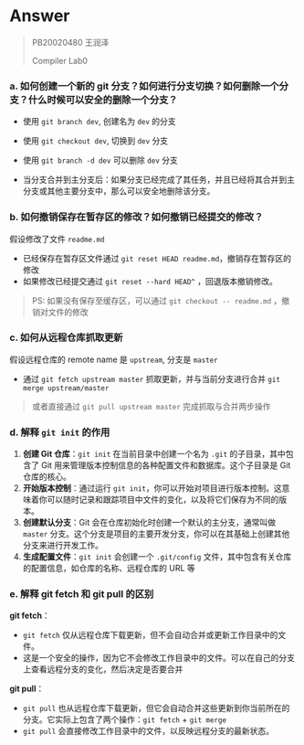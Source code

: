 # Answer 

> PB20020480 王润泽
>
> Compiler Lab0

### a. 如何创建一个新的 git 分支？如何进行分支切换？如何删除一个分支？什么时候可以安全的删除一个分支？

- 使用 `git branch dev`, 创建名为 `dev` 的分支

- 使用 `git checkout dev`, 切换到 `dev` 分支

- 使用 `git branch -d dev` 可以删除 `dev` 分支

- 当分支合并到主分支后：如果分支已经完成了其任务，并且已经将其合并到主分支或其他主要分支中，那么可以安全地删除该分支。

### b. 如何撤销保存在暂存区的修改？如何撤销已经提交的修改？

假设修改了文件 `readme.md`

- 已经保存在暂存区文件通过 `git reset HEAD readme.md`，撤销存在暂存区的修改
- 如果修改已经提交通过 `git reset --hard HEAD^` ，回退版本撤销修改。

> PS: 如果没有保存至缓存区，可以通过 `git checkout -- readme.md` ，撤销对文件的修改

### c. 如何从远程仓库抓取更新

  假设远程仓库的 remote name 是 `upstream`, 分支是 `master`

- 通过 `git fetch upstream master` 抓取更新，并与当前分支进行合并 `git merge upstream/master`

> 或者直接通过 `git pull upstream master` 完成抓取与合并两步操作

### d.  解释 `git init` 的作用

1. **创建 Git 仓库**：`git init` 在当前目录中创建一个名为 `.git` 的子目录，其中包含了 Git 用来管理版本控制信息的各种配置文件和数据库。这个子目录是 Git 仓库的核心。
2. **开始版本控制**：通过运行 `git init`，你可以开始对项目进行版本控制。这意味着你可以随时记录和跟踪项目中文件的变化，以及将它们保存为不同的版本。
3. **创建默认分支**：Git 会在仓库初始化时创建一个默认的主分支，通常叫做 `master` 分支。这个分支是项目的主要开发分支，你可以在其基础上创建其他分支来进行开发工作。
4. **生成配置文件**：`git init` 会创建一个 `.git/config` 文件，其中包含有关仓库的配置信息，如仓库的名称、远程仓库的 URL 等

### e. 解释 git fetch 和 git pull 的区别

**git fetch**：

- `git fetch` 仅从远程仓库下载更新，但不会自动合并或更新工作目录中的文件。
- 这是一个安全的操作，因为它不会修改工作目录中的文件。可以在自己的分支上查看远程分支的变化，然后决定是否要合并

**git pull**：

- `git pull` 也从远程仓库下载更新，但它会自动合并这些更新到你当前所在的分支。它实际上包含了两个操作：`git fetch` + `git merge`
- `git pull` 会直接修改工作目录中的文件，以反映远程分支的最新状态。